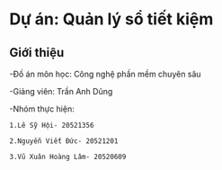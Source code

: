 # Dự án: Quản lý sổ tiết kiệm

## Giới thiệu

-Đồ án môn học: Công nghệ phần mềm chuyên sâu

-Giảng viên: Trần Anh Dũng

-Nhóm thực hiện:

    1.Lê Sỹ Hội- 20521356
  
    2.Nguyễn Viết Đức- 20521201
  
    3.Vũ Xuân Hoàng Lâm- 20520609
  

